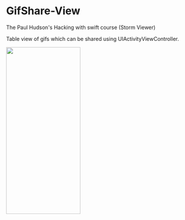 # GifShare-View
The Paul Hudson's Hacking with swift course (Storm Viewer)

Table view of gifs which can be shared using UIActivityViewController.

<img src="" width="200" height="450" align="left"/>
